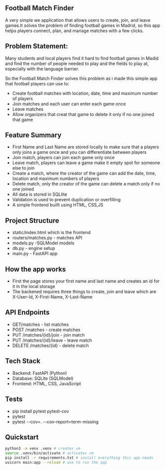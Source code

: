 ## Football Match Finder
A very simple we application that allows users to create, join, and leave games.It solves the problem of finding football games in Madrid, so this app helps players connect, plan, and manage matches with a few clicks.

## Problem Statement:
Many students and local players find it hard to find football games in Madid and find the number of people needed to play and the fields to play at, especially with the language barrier.

So the Football Match Finder solves this problem as i made this simple app that football players can use to:
- Create football matches with location, date, time and maximum number of players
- Join matches and each user can enter each game once
- Leave matches
- Allow organizers that creat that game to delete it only if no one joined that game

## Feature Summary
- First Name and Last Name are stored locally to make sure that a players only joins a game once and you can differentiate between players
- Join match, players can join each game only once
- Leave match, players can leave a game make it empty spot for someone else to join
- Create a match, where the creator of the game can add the date, time, location and maximum numbers of players
- Delete match, only the creator of the game can delete a match only if no one joined
- All data is stored in SQLlite
- Validation is used to prevent duplication or overfilling
- A simple frontend buillt using HTML, CSS,JS

## Project Structure
- static/index.html which is the frontend
- routers/matches.py - matches API
- models.py -SQLModel models
- db.py - engine setup
- main.py - FastAPI app

## How the app works
- First the page stores your first name and last name and creates an id for it in the local storage
- The backened requires three things to create, join and leave which are X-User-Id, X-First-Name, X-Last-Name

## API Endpoints
- GET/matches - list matches
- POST /matches - create matches
- PUT /matches/{id}/join - join match
- PUT /matches/{id}/leave - leave match
- DELETE /matches/{id} - delete match

## Tech Stack
- Backend: FastAPI (Python)
- Database: SQLite (SQLModel)
- Frontend: HTML, CSS, JavaScript

## Tests
- pip install pytest pytest-cov
- pytest
- pytest --cov=. --cov-report=term-missing


## Quickstart
 ```bash
python3 -m venv .venv # creates vm
source .venv/bin/activate # activates vm
pip install -r requirements.txt # install everything this app needs 
uvicorn main:app --reload # use to run the app 



